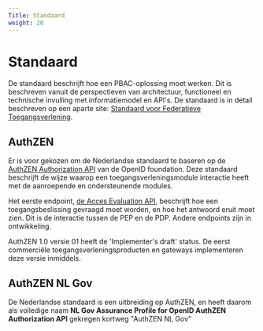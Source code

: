 ```yaml
---
Title: Standaard
weight: 20
---
```


# Standaard

De standaard beschrijft hoe een PBAC-oplossing moet werken. Dit is beschreven vanuit de perspectieven 
van architectuur, functioneel en technische invulling met informatiemodel en API's.
De standaard is in detail beschreven op een aparte site: [Standaard voor Federatieve Toegangsverlening](https://ftv-standaard-2f223b.gitlab.io/).

## AuthZEN

Er is voor gekozen om de Nederlandse standaard te baseren op de [AuthZEN Authorization API](https://openid.net/wg/authzen/) 
van de OpenID foundation.
Deze standaard beschrijft de wijze waarop een toegangsverleningsmodule interactie heeft met de aanroepende
en ondersteunende modules.

Het eerste endpoint, [de Acces Evaluation API](https://openid.net/specs/authorization-api-1_0-01.html#name-access-evaluation-api), beschrijft hoe een toegangsbeslissing gevraagd moet worden,
en hoe het antwoord eruit moet zien. Dit is de interactie tussen de PEP en de PDP. Andere endpoints zijn in ontwikkeling.

AuthZEN 1.0 versie 01 heeft de 'Implementer's draft' status. De eerst commerciële toegangsverleningsproducten en gateways
implementeren deze versie inmiddels.

## AuthZEN NL Gov

De Nederlandse standaard is een uitbreiding op AuthZEN, en heeft daarom als volledige naam 
**NL
Gov Assurance Profile for OpenID AuthZEN Authorization API** gekregen
kortweg "AuthZEN NL Gov"
